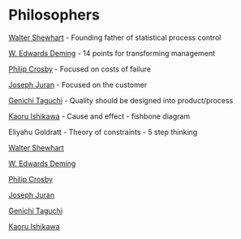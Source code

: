 # Philosophers

[Walter Shewhart](Philosophers%20031bd4869752464285d3cedec146e49d/Walter%20Shewhart%2094e8ecd71ba5496c8c1671b540c057cb.md) - Founding father of statistical process control

[W. Edwards Deming](Philosophers%20031bd4869752464285d3cedec146e49d/W%20Edwards%20Deming%2074b69ea32d6c4b1c9834f47b0961b88b.md) - 14 points for transforming management

[Philip Crosby](Philosophers%20031bd4869752464285d3cedec146e49d/Philip%20Crosby%20458e1170815045ff9927efb5c22a419b.md) - Focused on costs of failure

[Joseph Juran](Philosophers%20031bd4869752464285d3cedec146e49d/Joseph%20Juran%209469debd8cee4601a8123b44c30cfa6b.md) - Focused on the customer

[Genichi Taguchi](Philosophers%20031bd4869752464285d3cedec146e49d/Genichi%20Taguchi%20ec6144d3026447f698a6ffd800541398.md) - Quality should be designed into product/process

[Kaoru Ishikawa](Philosophers%20031bd4869752464285d3cedec146e49d/Kaoru%20Ishikawa%20885722aa8fa846f1ad1176010d97e31e.md) - Cause and effect - fishbone diagram

Eliyahu Goldratt - Theory of constraints - 5 step thinking

[Walter Shewhart](Philosophers%20031bd4869752464285d3cedec146e49d/Walter%20Shewhart%2094e8ecd71ba5496c8c1671b540c057cb.md)

[W. Edwards Deming](Philosophers%20031bd4869752464285d3cedec146e49d/W%20Edwards%20Deming%2074b69ea32d6c4b1c9834f47b0961b88b.md)

[Philip Crosby](Philosophers%20031bd4869752464285d3cedec146e49d/Philip%20Crosby%20458e1170815045ff9927efb5c22a419b.md)

[Joseph Juran](Philosophers%20031bd4869752464285d3cedec146e49d/Joseph%20Juran%209469debd8cee4601a8123b44c30cfa6b.md)

[Genichi Taguchi](Philosophers%20031bd4869752464285d3cedec146e49d/Genichi%20Taguchi%20ec6144d3026447f698a6ffd800541398.md)

[Kaoru Ishikawa](Philosophers%20031bd4869752464285d3cedec146e49d/Kaoru%20Ishikawa%20885722aa8fa846f1ad1176010d97e31e.md)